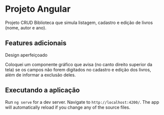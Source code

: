 # Projeto Angular

Projeto CRUD Biblioteca que simula listagem, cadastro e edição de livros (nome, autor e ano).

## Features adicionais

Design aperfeiçoado

Coloquei um componente gráfico que avisa (no canto direito superior da tela) se os campos não forem digitados no cadastro e edição dos livros, além de informar a exclusão deles.

## Executando a aplicação

Run `ng serve` for a dev server. Navigate to `http://localhost:4200/`. The app will automatically reload if you change any of the source files.
